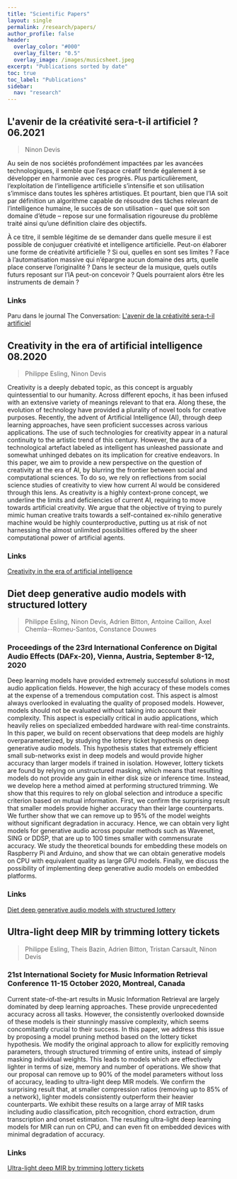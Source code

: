 ```yaml
---
title: "Scientific Papers"
layout: single
permalink: /research/papers/
author_profile: false
header:
  overlay_color: "#000"
  overlay_filter: "0.5"
  overlay_image: /images/musicsheet.jpeg
excerpt: "Publications sorted by date"
toc: true
toc_label: "Publications"
sidebar:
  nav: "research"
---
```

## L'avenir de la créativité sera-t-il artificiel ? 06.2021

> Ninon Devis

Au sein de nos sociétés profondément impactées par les avancées technologiques, il semble que l’espace créatif tende également à se développer en harmonie avec ces progrès. Plus particulièrement, l’exploitation de l’intelligence artificielle s’intensifie et son utilisation s’immisce dans toutes les sphères artistiques. Et pourtant, bien que l’IA soit par définition un algorithme capable de résoudre des tâches relevant de l’intelligence humaine, le succès de son utilisation – quel que soit son domaine d’étude – repose sur une formalisation rigoureuse du problème traité ainsi qu’une définition claire des objectifs.

À ce titre, il semble légitime de se demander dans quelle mesure il est possible de conjuguer créativité et intelligence artificielle. Peut-on élaborer une forme de créativité artificielle ? Si oui, quelles en sont ses limites ? Face à l’automatisation massive qui n’épargne aucun domaine des arts, quelle place conserve l’originalité ? Dans le secteur de la musique, quels outils futurs reposant sur l’IA peut-on concevoir ? Quels pourraient alors être les instruments de demain ?

### Links
Paru dans le journal The Conversation:
[L'avenir de la créativité sera-t-il artificiel](https://theconversation.com/lavenir-de-la-creativite-musicale-sera-t-il-artificiel-157443)

## Creativity in the era of artificial intelligence 08.2020

> Philippe Esling, Ninon Devis

Creativity is a deeply debated topic, as this concept is arguably quintessential to our humanity. Across different epochs, it has been infused with an extensive variety of meanings relevant to that era. Along these, the evolution of technology have provided a plurality of novel tools for creative purposes. Recently, the advent of Artificial Intelligence (AI), through deep learning approaches, have seen proficient successes across various applications. The use of such technologies for creativity appear in a natural continuity to the artistic trend of this century. However, the aura of a technological artefact labeled as intelligent has unleashed passionate and somewhat unhinged debates on its implication for creative endeavors. In this paper, we aim to provide a new perspective on the question of creativity at the era of AI, by blurring the frontier between social and computational sciences. To do so, we rely on reflections from social science studies of creativity to view how current AI would be considered through this lens. As creativity is a highly context-prone concept, we underline the limits and deficiencies of current AI, requiring to move towards artificial creativity. We argue that the objective of trying to purely mimic human creative traits towards a self-contained ex-nihilo generative machine would be highly counterproductive, putting us at risk of not harnessing the almost unlimited possibilities offered by the sheer computational power of artificial agents.

### Links

[Creativity in the era of artificial intelligence](https://arxiv.org/pdf/2008.05959.pdf)

## Diet deep generative audio models with structured lottery

> Philippe Esling, Ninon Devis, Adrien Bitton, Antoine Caillon, Axel Chemla--Romeu-Santos, Constance Douwes

###  Proceedings of the 23rd International Conference on Digital Audio Effects (DAFx-20), Vienna, Austria, September 8-12, 2020

Deep learning models have provided extremely successful solutions in most audio application fields. However, the high accuracy of these models comes at the expense of a tremendous computation cost. This aspect is almost always overlooked in evaluating the quality of proposed models. However, models should not be evaluated without taking into account their complexity. This aspect is especially critical in audio applications, which heavily relies on specialized embedded hardware with real-time constraints. In this paper, we build on recent observations that deep models are highly overparameterized, by studying the lottery ticket hypothesis on deep generative audio models. This hypothesis states that extremely efficient small sub-networks exist in deep models and would provide higher accuracy than larger models if trained in isolation. However, lottery tickets are found by relying on unstructured masking, which means that resulting models do not provide any gain in either disk size or inference time. Instead, we develop here a method aimed at performing structured trimming. We show that this requires to rely on global selection and introduce a specific criterion based on mutual information. First, we confirm the surprising result that smaller models provide higher accuracy than their large counterparts. We further show that we can remove up to 95% of the model weights without significant degradation in accuracy. Hence, we can obtain very light models for generative audio across popular methods such as Wavenet, SING or DDSP, that are up to 100 times smaller with commensurate accuracy. We study the theoretical bounds for embedding these models on Raspberry Pi and Arduino, and show that we can obtain generative models on CPU with equivalent quality as large GPU models. Finally, we discuss the possibility of implementing deep generative audio models on embedded platforms.

### Links

[Diet deep generative audio models with structured lottery](https://arxiv.org/pdf/2007.16170.pdf)

## Ultra-light deep MIR by trimming lottery tickets

> Philippe Esling, Theis Bazin, Adrien Bitton, Tristan Carsault, Ninon Devis

###  21st International Society for Music Information Retrieval Conference 11-15 October 2020, Montreal, Canada

Current state-of-the-art results in Music Information Retrieval are largely dominated by deep learning approaches. These provide unprecedented accuracy across all tasks. However, the consistently overlooked downside of these models is their stunningly massive complexity, which seems concomitantly crucial to their success. In this paper, we address this issue by proposing a model pruning method based on the lottery ticket hypothesis. We modify the original approach to allow for explicitly removing parameters, through structured trimming of entire units, instead of simply masking individual weights. This leads to models which are effectively lighter in terms of size, memory and number of operations. We show that our proposal can remove up to 90% of the model parameters without loss of accuracy, leading to ultra-light deep MIR models. We confirm the surprising result that, at smaller compression ratios (removing up to 85% of a network), lighter models consistently outperform their heavier counterparts. We exhibit these results on a large array of MIR tasks including audio classification, pitch recognition, chord extraction, drum transcription and onset estimation. The resulting ultra-light deep learning models for MIR can run on CPU, and can even fit on embedded devices with minimal degradation of accuracy.


### Links

[Ultra-light deep MIR by trimming lottery tickets](https://arxiv.org/pdf/2007.16187.pdf)
